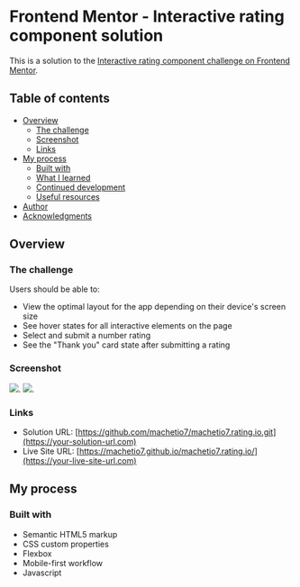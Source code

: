 # Frontend Mentor - Interactive rating component solution

This is a solution to the [Interactive rating component challenge on Frontend Mentor](https://www.frontendmentor.io/challenges/interactive-rating-component-koxpeBUmI).

## Table of contents

- [Overview](#overview)
  - [The challenge](#the-challenge)
  - [Screenshot](#screenshot)
  - [Links](#links)
- [My process](#my-process)
  - [Built with](#built-with)
  - [What I learned](#what-i-learned)
  - [Continued development](#continued-development)
  - [Useful resources](#useful-resources)
- [Author](#author)
- [Acknowledgments](#acknowledgments)

## Overview

### The challenge

Users should be able to:

- View the optimal layout for the app depending on their device's screen size
- See hover states for all interactive elements on the page
- Select and submit a number rating
- See the "Thank you" card state after submitting a rating

### Screenshot

![](./assets/optionsCard.jpg).
![](./assets/thankyouCard.jpg).


### Links

- Solution URL: [https://github.com/machetio7/machetio7.rating.io.git](https://your-solution-url.com)
- Live Site URL: [https://machetio7.github.io/machetio7.rating.io/](https://your-live-site-url.com)

## My process

### Built with

- Semantic HTML5 markup
- CSS custom properties
- Flexbox
- Mobile-first workflow
- Javascript

